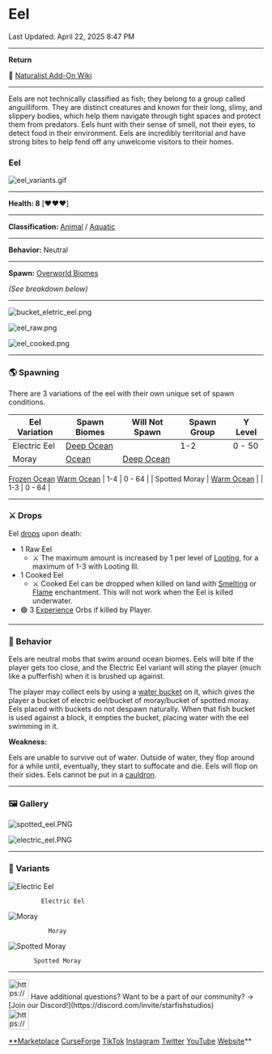 # Eel

Last Updated: April 22, 2025 8:47 PM

---

**Return**

🐻 [Naturalist Add-On Wiki](https://www.notion.so/1a7a9a61c3f1800c8e32e893d6e7f430?pvs=21)

---

Eels are not technically classified as fish; they belong to a group called anguilliform. They are distinct creatures and known for their long, slimy, and slippery bodies, which help them navigate through tight spaces and protect them from predators. Eels hunt with their sense of smell, not their eyes, to detect food in their environment. Eels are incredibly territorial and have strong bites to help fend off any unwelcome visitors to their homes.

<aside>

### **Eel**

![eel_variants.gif](Eel%201dd816019a9f819bb463c7e786a01187/eel_variants.gif)

---

**Health: 8** [♥️♥️♥️]

---

**Classification:** [Animal](https://minecraft.fandom.com/wiki/Animal) / [Aquatic](https://minecraft.fandom.com/wiki/Aquatic)

---

**Behavior:** Neutral

---

**Spawn:** [Overworld Biomes](https://minecraft.wiki/w/Overworld)

*(See breakdown below)*

---

![bucket_eletric_eel.png](Eel%201dd816019a9f819bb463c7e786a01187/bucket_eletric_eel.png)

![eel_raw.png](Eel%201dd816019a9f819bb463c7e786a01187/eel_raw.png)

![eel_cooked.png](Eel%201dd816019a9f819bb463c7e786a01187/eel_cooked.png)

</aside>

---

### 🌎 Spawning

There are 3 variations of the eel with their own unique set of spawn conditions.

| Eel Variation | Spawn Biomes | Will Not Spawn | Spawn Group | Y Level |
| --- | --- | --- | --- | --- |
| Electric Eel | [Deep Ocean](https://minecraft.wiki/w/Deep_Ocean) |  | 1-2 | 0 - 50 |
| Moray | [Ocean](https://minecraft.wiki/w/Ocean) | [Deep Ocean](https://minecraft.wiki/w/Deep_Ocean)
[Frozen Ocean](https://minecraft.wiki/w/Frozen_Ocean)
[Warm Ocean](https://minecraft.wiki/w/Warm_Ocean) | 1-4 | 0 - 64 |
| Spotted Moray | [Warm Ocean](https://minecraft.wiki/w/Warm_Ocean) |  | 1-3 | 0 - 64 |

---

### ⚔️ Drops

Eel [drops](https://minecraft.fandom.com/wiki/Drops) upon death:

- 1 Raw Eel
    - ⚔️ The maximum amount is increased by 1 per level of [Looting](https://minecraft.fandom.com/wiki/Looting), for a maximum of 1-3 with Looting III.
- 1 Cooked Eel
    - ⚔️ Cooked Eel can be dropped when killed on land with [Smelting](https://minecraft.fandom.com/wiki/Fire_Aspect) or [Flame](https://minecraft.fandom.com/wiki/Flame) enchantment. This will not work when the Eel is killed underwater.
- 🟢 3 [Experience](https://minecraft.fandom.com/wiki/Experience) Orbs if killed by Player.

---

### 🧠 Behavior

Eels are neutral mobs that swim around ocean biomes. Eels will bite if the player gets too close, and the Electric Eel variant will sting the player (much like a pufferfish) when it is brushed up against. 

The player may collect eels by using a [water bucket](https://minecraft.fandom.com/wiki/Water_bucket) on it, which gives the player a bucket of electric eel/bucket of moray/bucket of spotted moray. Eels placed with buckets do not despawn naturally. When that fish bucket is used against a block, it empties the bucket, placing water with the eel swimming in it.

**Weakness:**

Eels are unable to survive out of water. Outside of water, they flop around for a while until, eventually, they start to suffocate and die. Eels will flop on their sides. Eels cannot be put in a [cauldron](https://minecraft.fandom.com/wiki/Cauldron).

---

### 🖼️ Gallery

![spotted_eel.PNG](Eel%201dd816019a9f819bb463c7e786a01187/spotted_eel.png)

![electric_eel.PNG](Eel%201dd816019a9f819bb463c7e786a01187/electric_eel.png)

---

### 🎨 Variants

![             Electric Eel](Eel%201dd816019a9f819bb463c7e786a01187/eel.gif)

             Electric Eel

![               Moray](Eel%201dd816019a9f819bb463c7e786a01187/eel_m.gif)

               Moray

![           Spotted Moray](Eel%201dd816019a9f819bb463c7e786a01187/eel_s.gif)

           Spotted Moray

---

<aside>
<img src="https://www.notion.so/icons/headset_red.svg" alt="https://www.notion.so/icons/headset_red.svg" width="40px" /> Have additional questions? Want to be a part of our community? → [Join our Discord!](https://discord.com/invite/starfishstudios)

</aside>

<aside>
<img src="https://www.notion.so/icons/star_red.svg" alt="https://www.notion.so/icons/star_red.svg" width="40px" />

[**Marketplace](https://www.minecraft.net/en-us/marketplace/creator?name=Starfish%20Studios)      [CurseForge](https://www.curseforge.com/members/starfish_studios/projects)      [TikTok](https://www.tiktok.com/@starfishstudios)      [Instagram](https://www.instagram.com/starfishstudiosinc/)      [Twitter](https://twitter.com/starfishstudios)      [YouTube](https://www.youtube.com/@starfishstudios)      [Website](https://starfish-studios.com/)**

</aside>